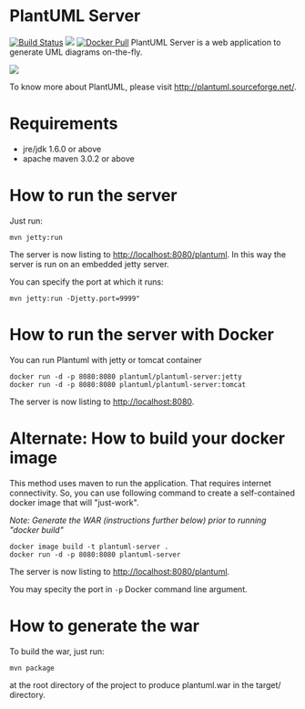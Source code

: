 PlantUML Server 
===============
[![Build Status](https://travis-ci.org/plantuml/plantuml-server.png?branch=master)](https://travis-ci.org/plantuml/plantuml-server)
[![](https://images.microbadger.com/badges/image/plantuml/plantuml-server.svg)](https://microbadger.com/images/plantuml/plantuml-server "Get your own image badge on microbadger.com") 
[![Docker Pull](https://img.shields.io/docker/pulls/plantuml/plantuml-server.svg)](https://hub.docker.com/r/plantuml/plantuml-server/)
PlantUML Server is a web application to generate UML diagrams on-the-fly.

![](https://raw.githubusercontent.com/ftomassetti/plantuml-server/readme/screenshots/screenshot.png)
 
To know more about PlantUML, please visit http://plantuml.sourceforge.net/.

Requirements
============

 * jre/jdk 1.6.0 or above
 * apache maven 3.0.2 or above

How to run the server
=====================

Just run:

```
mvn jetty:run
```

The server is now listing to [http://localhost:8080/plantuml](http://localhost:8080/plantuml).
In this way the server is run on an embedded jetty server. 

You can specify the port at which it runs:

```
mvn jetty:run -Djetty.port=9999"
```

How to run the server with Docker
=================================

You can run Plantuml with jetty or tomcat container
```
docker run -d -p 8080:8080 plantuml/plantuml-server:jetty
docker run -d -p 8080:8080 plantuml/plantuml-server:tomcat
```

The server is now listing to [http://localhost:8080](http://localhost:8080).

Alternate: How to build your docker image
======================================================

This method uses maven to run the application. That requires internet connectivity. 
So, you can use following command to create a self-contained docker image that will "just-work". 

*Note: Generate the WAR (instructions further below) prior to running "docker build"*

```
docker image build -t plantuml-server . 
docker run -d -p 8080:8080 plantuml-server
```
The server is now listing to [http://localhost:8080/plantuml](http://localhost:8080/plantuml).

You may specity the port in `-p` Docker command line argument.
 

How to generate the war
=======================

To build the war, just run:

```
mvn package
```

at the root directory of the project to produce plantuml.war in the target/ directory.
